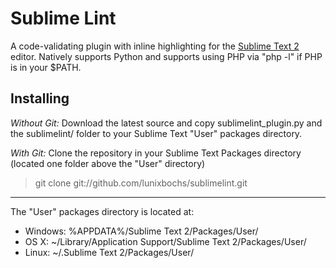 Sublime Lint
=========

A code-validating plugin with inline highlighting for the [Sublime Text 2](http://sublimetext.com "Sublime Text 2") editor.
Natively supports Python and supports using PHP via "php -l" if PHP is in your $PATH.

Installing
-----

*Without Git:* Download the latest source and copy sublimelint_plugin.py and the sublimelint/ folder to your Sublime Text "User" packages directory.

*With Git:* Clone the repository in your Sublime Text Packages directory (located one folder above the "User" directory)
> git clone git://github.com/lunixbochs/sublimelint.git

----

The "User" packages directory is located at:

* Windows:
    %APPDATA%/Sublime Text 2/Packages/User/
* OS X:
    ~/Library/Application Support/Sublime Text 2/Packages/User/
* Linux:
    ~/.Sublime Text 2/Packages/User/